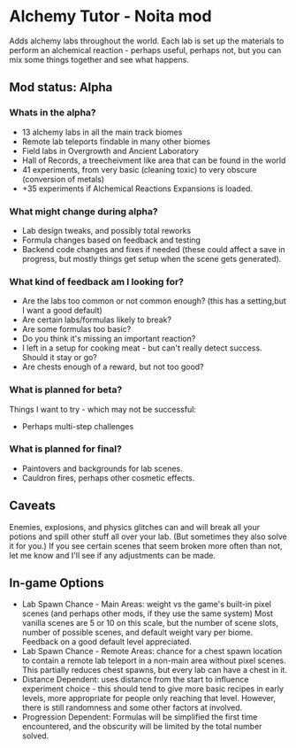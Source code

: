 # Alchemy Tutor - Noita mod

Adds alchemy labs throughout the world. Each lab is set up the materials to perform an alchemical reaction - perhaps useful, perhaps not, but you can mix some things together and see what happens.

## Mod status: Alpha

### Whats in the alpha?

- 13 alchemy labs in all the main track biomes
- Remote lab teleports findable in many other biomes
- Field labs in Overgrowth and Ancient Laboratory
- Hall of Records, a treecheivment like area that can be found in the world
- 41 experiments, from very basic (cleaning toxic) to very obscure (conversion of metals)
- +35 experiments if Alchemical Reactions Expansions is loaded.

### What might change during alpha?

- Lab design tweaks, and possibly total reworks
- Formula changes based on feedback and testing
- Backend code changes and fixes if needed (these could affect a save in progress, but mostly things get setup when the scene gets generated).

### What kind of feedback am I looking for?

- Are the labs too common or not common enough? (this has a setting,but I want a good default)
- Are certain labs/formulas likely to break?
- Are some formulas too basic?
- Do you think it's missing an important reaction?
- I left in a setup for cooking meat - but can't really detect success. Should it stay or go?
- Are chests enough of a reward, but not too good?

### What is planned for beta?

Things I want to try - which may not be successful:

- Perhaps multi-step challenges

### What is planned for final?

- Paintovers and backgrounds for lab scenes.
- Cauldron fires, perhaps other cosmetic effects.

## Caveats

Enemies, explosions, and physics glitches can and will break all your potions and spill other stuff all over your lab. (But sometimes they also solve it for you.) If you see certain scenes that seem broken more often than not, let me know and I'll see if any adjustments can be made.

## In-game Options

- Lab Spawn Chance - Main Areas: weight vs the game's built-in pixel scenes (and perhaps other mods, if they use the same system) Most vanilla scenes are 5 or 10 on this scale, but the number of scene slots, number of possible scenes, and default weight vary per biome. Feedback on a good default level appreciated.
- Lab Spawn Chance - Remote Areas: chance for a chest spawn location to contain a remote lab teleport in a non-main area without pixel scenes. This partially reduces chest spawns, but every lab can have a chest in it.
- Distance Dependent: uses distance from the start to influence experiment choice - this should tend to give more basic recipes in early levels, more appropriate for people only reaching that level. However, there is still randomness and some other factors at involved.
- Progression Dependent: Formulas will be simplified the first time encountered, and the obscurity will be limited by the total number solved.
